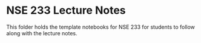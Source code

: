 # NSE 233 Lecture Notes

This folder holds the template notebooks for NSE 233 for students to follow along with the lecture notes. 
